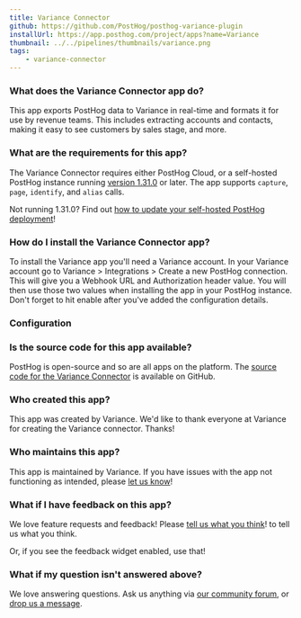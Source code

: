 ```yaml
---
title: Variance Connector
github: https://github.com/PostHog/posthog-variance-plugin
installUrl: https://app.posthog.com/project/apps?name=Variance
thumbnail: ../../pipelines/thumbnails/variance.png
tags:
    - variance-connector
---
```


### What does the Variance Connector app do?

This app exports PostHog data to Variance in real-time and formats it for use by revenue teams. This includes extracting accounts and contacts, making it easy to see customers by sales stage, and more.

### What are the requirements for this app?

The Variance Connector requires either PostHog Cloud, or a self-hosted PostHog instance running [version 1.31.0](https://posthog.com/blog/the-posthog-array-1-31-0) or later. The app supports `capture`, `page`, `identify`, and `alias` calls.

Not running 1.31.0? Find out [how to update your self-hosted PostHog deployment](https://posthog.com/docs/runbook/upgrading-posthog)!

### How do I install the Variance Connector app?

To install the Variance app you'll need a Variance account. In your Variance account go to Variance > Integrations > Create a new PostHog connection. This will give you a Webhook URL and Authorization header value. You will then use those two values when installing the app in your PostHog instance. Don't forget to hit enable after you've added the configuration details.

### Configuration

<AppParameters />

### Is the source code for this app available?

PostHog is open-source and so are all apps on the platform. The [source code for the Variance Connector](https://github.com/PostHog/posthog-variance-plugin) is available on GitHub.

### Who created this app?

This app was created by Variance. We'd like to thank everyone at Variance for creating the Variance connector. Thanks!

### Who maintains this app?

This app is maintained by Variance. If you have issues with the app not functioning as intended, please [let us know](http://app.posthog.com/home#supportModal)!

### What if I have feedback on this app?

We love feature requests and feedback! Please [tell us what you think](http://app.posthog.com/home#supportModal)! to tell us what you think.

Or, if you see the feedback widget enabled, use that!

### What if my question isn't answered above?

We love answering questions. Ask us anything via [our community forum](/questions), or [drop us a message](http://app.posthog.com/home#supportModal). 

